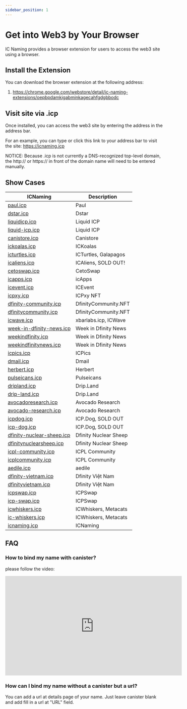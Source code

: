 ```yaml
---
sidebar_position: 1
---
```


# Get into Web3 by Your Browser

IC Naming provides a browser extension for users to access the web3 site using a browser.

## Install the Extension

You can download the browser extension at the following address:

1. <https://chrome.google.com/webstore/detail/ic-naming-extensions/oepbpdamkigabminkagecahfgdgbbodc>

## Visit site via .icp

Once installed, you can access the web3 site by entering the address in the address bar.

For an example, you can type or click this link to your address bar to visit the site: <https://icnaming.icp>

NOTICE: Because .icp is not currently a DNS-recognized top-level domain, the http:// or https:// in front of the domain name will need to be entered manually.

## Show Cases

| ICNaming                                                       | Description           |
| -------------------------------------------------------------- | --------------------- |
| [paul.icp](https://paul.icp)                                   | Paul                  |
| [dstar.icp](https://dstar.icp)                                 | Dstar                 |
| [liquidicp.icp](https://liquidicp.icp)                         | Liquid ICP            |
| [liquid-icp.icp](https://liquid-icp.icp)                       | Liquid ICP            |
| [canistore.icp](https://canistore.icp)                         | Canistore             |
| [ickoalas.icp](https://ickoalas.icp)                           | ICKoalas              |
| [icturtles.icp](https://icturtles.icp)                         | ICTurtles, Galapagos  |
| [icaliens.icp](https://icaliens.icp)                           | ICAliens, SOLD OUT!   |
| [cetoswap.icp](https://cetoswap.icp)                           | CetoSwap              |
| [icapps.icp](https://icapps.icp)                               | icApps                |
| [icevent.icp](https://icevent.icp)                             | ICEvent               |
| [icpxy.icp](https://icpxy.icp)                                 | ICPxy NFT             |
| [dfinity-community.icp](https://dfinity-community.icp)         | DfinityCommunity.NFT  |
| [dfinitycommunity.icp](https://dfinitycommunity.icp)           | DfinityCommunity.NFT  |
| [icwave.icp](https://icwave.icp)                               | xbarlabs.icp, ICWave  |
| [week-in-dfinity-news.icp](https://week-in-dfinity-news.icp)   | Week in Dfinity News  |
| [weekindfinity.icp](https://weekindfinity.icp)                 | Week in Dfinity News  |
| [weekindfinitynews.icp](https://weekindfinitynews.icp)         | Week in Dfinity News  |
| [icpics.icp](https://icpics.icp)                               | ICPics                |
| [dmail.icp](https://dmail.icp)                                 | Dmail                 |
| [herbert.icp](https://herbert.icp)                             | Herbert               |
| [pulseicans.icp](https://pulseicans.icp)                       | Pulseicans            |
| [dripland.icp](https://dripland.icp)                           | Drip.Land             |
| [drip-land.icp](https://drip-land.icp)                         | Drip.Land             |
| [avocadoresearch.icp](https://avocadoresearch.icp)             | Avocado Research      |
| [avocado-research.icp](https://avocado-research.icp)           | Avocado Research      |
| [icpdog.icp](https://icpdog.icp)                               | ICP.Dog, SOLD OUT     |
| [icp-dog.icp](https://icp-dog.icp)                             | ICP.Dog, SOLD OUT     |
| [dfinity-nuclear-sheep.icp](https://dfinity-nuclear-sheep.icp) | Dfinity Nuclear Sheep |
| [dfinitynuclearsheep.icp](https://dfinitynuclearsheep.icp)     | Dfinity Nuclear Sheep |
| [icpl-community.icp](https://icpl-community.icp)               | ICPL Community        |
| [icplcommunity.icp](https://icplcommunity.icp)                 | ICPL Community        |
| [aedile.icp](https://aedile.icp)                               | aedile                |
| [dfinity-vietnam.icp](https://dfinity-vietnam.icp)             | Dfinity Việt Nam      |
| [dfinityvietnam.icp](https://dfinityvietnam.icp)               | Dfinity Việt Nam      |
| [icpswap.icp](https://icpswap.icp)                             | ICPSwap               |
| [icp-swap.icp](https://icp-swap.icp)                           | ICPSwap               |
| [icwhiskers.icp](https://icwhiskers.icp)                       | ICWhiskers, Metacats  |
| [ic-whiskers.icp](https://ic-whiskers.icp)                     | ICWhiskers, Metacats  |
| [icnaming.icp](https://icnaming.icp)                           | ICNaming              |

## FAQ

### How to bind my name with canister?

please follow the video:

<iframe width="560" height="315" src="https://www.youtube.com/embed/QS1p--rXMNI" title="YouTube video player" frameborder="0" allow="accelerometer; autoplay; clipboard-write; encrypted-media; gyroscope; picture-in-picture" allowfullscreen></iframe>

### How can I bind my name without a canister but a url?

You can add a url at details page of your name. Just leave canister blank and add fill in a url at "URL" field.
